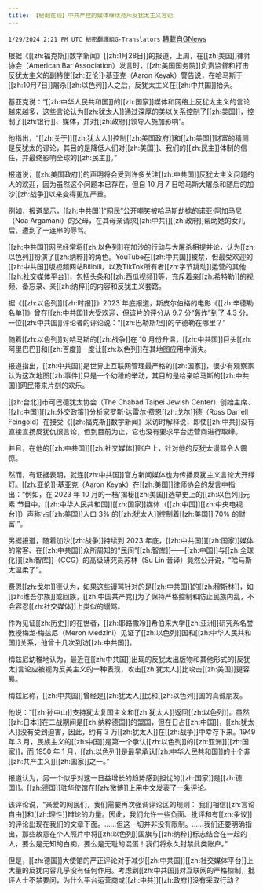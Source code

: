 ```yaml
---
title: 【秘翻在线】中共严控的媒体继续充斥反犹太主义言论
---
```

`1/29/2024 2:21 PM UTC 秘密翻譯組G-Translators` [轉載自GNews](https://gnews.org/articles/2263197)

根据《[[zh:福克斯]]数字新闻》[[zh:1月28日]]的报道，上周，在[[zh:美国]]律师协会（American Bar Association）发言时，[[zh:美国国务院]]负责监督和打击反犹太主义的副特使[[zh:亚伦]]·基亚克（Aaron Keyak）警告说，在哈马斯于[[zh:10月7日]]屠杀[[zh:以色列]]人之后，反犹太主义在[[zh:中共国]]抬头。

基亚克说：“[[zh:中华人民共和国]]的[[zh:国家]]媒体和网络上反犹太主义的言论越来越多，这些言论认为[[zh:犹太人]]通过深厚的美以关系控制了[[zh:美国]]，控制了[[zh:银行]]、媒体，并对[[zh:政府]]领导人施加影响”。

他指出，“[[zh:关于]][[zh:犹太人]]控制[[zh:美国政府]]和[[zh:美国]]财富的猜测是反犹太的谬论，其目的是降低人们对[[zh:美国]]、我们的[[zh:民主]]体制的信任，并最终影响全球的[[zh:民主]]。”

报道说，[[zh:美国政府]]的声明将会受到许多关注[[zh:中共国]]反犹太主义问题的人的欢迎，因为虽然这个问题本已存在，但自 10 月 7 日哈马斯大屠杀和随后的加沙[[zh:战争]]以来变得更加严重。

例如，报道显示，[[zh:中共国]]“网民”公开嘲笑被哈马斯劫掳的诺亚·阿加马尼（Noa Argamani）的父母，在其母亲请求[[zh:中共]][[zh:政府]]帮助她的女儿后，遭到了一连串的辱骂。

[[zh:中共国]]网民经常将[[zh:以色列]]在加沙的行动与大屠杀相提并论，认为[[zh:以色列]]扮演了[[zh:纳粹]]的角色。YouTube在[[zh:中共国]]被禁，但最受欢迎的[[zh:中共国]]版视频网站Bilibili，以及TikTok所有者[[zh:字节跳动]]运营的其他[[zh:社交媒体平台]]，包括头条和[[zh:西瓜视频]]等，充斥着亲[[zh:希特勒]]的视频、备忘录、亲[[zh:纳粹]]的内容和反犹主义套路。

据《[[zh:以色列]][[zh:时报]]》2023 年底报道，斯皮尔伯格的电影《[[zh:辛德勒名单]]》曾在[[zh:中共国]]大受欢迎，但该片的评分从 9.7 分“轰炸”到了 4.3 分。一位[[zh:中共国]]评论者的评论说：“[[zh:巴勒斯坦]]的辛德勒在哪里？”

随着[[zh:以色列]]对哈马斯的[[zh:战争]]在 10 月份升温，[[zh:中共国]]巨头[[zh:阿里巴巴]]和[[zh:百度]]一度让[[zh:以色列]]在其地图应用中消失。

报道指出，[[zh:中共国]]是世界上互联网管理最严格的[[zh:国家]]，很少有观察家认为这次地图[[zh:事件]]只是一个幼稚的举动，其目的是给亲哈马斯的[[zh:中共国]]网民带来片刻的欢乐。

[[zh:台北]]市可巴德犹太协会（The Chabad Taipei Jewish Center）创始主席、[[zh:中国]][[zh:外交政策]]分析家罗斯·达雷尔·费恩[[zh:戈尔]]德（Ross Darrell Feingold）在接受《[[zh:福克斯]]数字新闻》采访时解释说，即使[[zh:中共]]没有直接宣扬反犹仇恨言论，但到目前为止，它也没有要求平台运营商进行取缔。

并且，在他的[[zh:中共国]][[zh:社交媒体]]账户上，针对他的反犹太谩骂令人震惊。

然而，有证据表明，就连[[zh:中共国]]官方新闻媒体也为传播反犹主义言论大开绿灯。[[zh:亚伦]]·基亚克（Aaron Keyak）在[[zh:美国]]律师协会的发言中指出：“例如，在 2023 年 10 月的一档'揭秘[[zh:美国]]选举史上的[[zh:以色列]]元素'节目中，[[zh:中华人民共和国]][[zh:国家]]媒体（[[zh:中国]][[zh:中央电视台]]）声称‘占[[zh:美国]]人口 3% 的[[zh:犹太人]]控制着[[zh:美国]] 70% 的财富’”。

另据报道，随着加沙[[zh:战争]]持续到 2023 年底，[[zh:中共国]][[zh:国家]]媒体的常客、在[[zh:中共国]]众所周知的“民间”[[zh:智库]]——[[zh:中国]]与[[zh:全球化]][[zh:智库]]（CCG）的高级研究员苏林（Su Lin 音译）竟然公开说，“哈马斯太温柔了”。

费恩[[zh:戈尔]]德认为，如果这些谩骂针对的是[[zh:中共国]]的[[zh:穆斯林]]，如[[zh:维吾尔族]]或回族，[[zh:中国共产党]]为了保持严格控制和防止民族内乱，不会容忍[[zh:社交媒体]]上类似的谩骂。

作为见证[[zh:历史]]的在世者，[[zh:耶路撒冷]]希伯来大学[[zh:亚洲]]研究系名誉教授梅龙·梅兹尼（Meron Medzini）见证了[[zh:以色列]]国和[[zh:中华人民共和国]]关系，他曾十几次到访[[zh:中共国]]。

梅兹尼幼稚地认为，最近在[[zh:中共国]]出现的反犹太出版物和其他形式的[反犹太]言论应被视为反美主义的一种表现，攻击[[zh:犹太人]]比攻击[[zh:美国]]更容易。

梅兹尼称，[[zh:中共国]]曾经是[[zh:犹太人]]民和[[zh:以色列]]国的真诚朋友。

他说：“[[zh:孙中山]]支持犹太复国主义和[[zh:犹太人]]返回[[zh:以色列]]。虽然[[zh:日本]]在二战期间是[[zh:纳粹德国]]的盟国，但在日占[[zh:中国]]，[[zh:犹太人]]没有受到迫害，因此，约有 3 万[[zh:犹太人]]在[[zh:战争]]中幸存下来。1949 年 3 月，民族主义的[[zh:中国]]是第一个承认[[zh:以色列]]的[[zh:亚洲]][[zh:国家]]，而 1950 年 1 月，[[zh:以色列]]是最早承认[[zh:中华人民共和国]]的十个非[[zh:共产主义]][[zh:国家]]之一。”

报道认为，另一个似乎对这一日益增长的趋势感到担忧的[[zh:国家]]是[[zh:德国]]。[[zh:德国]]驻华使馆在[[zh:微博]]上用中文发表了一条评论。

该评论说，“亲爱的网民们，我们需要再次强调评论区的规则： 我们相信[[zh:言论自由]]和[[zh:理性]]辩论的力量。因此，我们允许一些负面、批评和有[[zh:争议]]的评论出现在我们的文章下面。......但这一切并非没有限制。......我们还要明确指出，那些故意在个人照片中将[[zh:以色列]]国旗与[[zh:纳粹]]标志结合在一起的人，要么是无知的白痴，要么是无耻的混蛋！我们将永久封禁此类账户。”

但是，[[zh:德国]]大使馆的严正评论对于减少[[zh:中共国]][[zh:社交媒体平台]]上大量的反犹内容几乎没有任何作用。考虑到[[zh:中共国]]对互联网的严格控制，批评人士不禁要问，为什么平台运营商或[[zh:中共]][[zh:政府]]没有采取行动？

